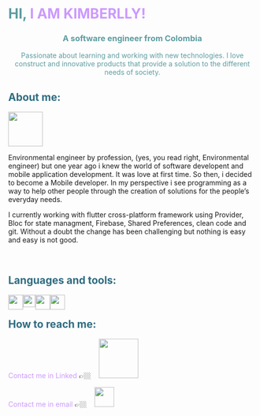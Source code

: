 <h1 style="color: #5e9ca0;">
    HI,
    <span style="color: #cc99ff;">
        I AM KIMBERLLY!
    </span>
</h1>

<h3 dir="auto" align="center">
    <span style="color: #5e9ca0;">
        A software engineer from Colombia
    </span>
</h3>

<p style="text-align: center;">
    <span style="color: #5e9ca0;">
        Passionate about learning and working with new technologies. I love construct and innovative products that
        provide a solution to the different needs of society.
    </span>
</p>

<h2 style="color: #2e6c80;">About me:</h2>

<p><img src="https://media.giphy.com/media/VgCDAzcKvsR6OM0uWg/giphy.gif" width="70" /></p>

<p>
    Environmental engineer by profession, (yes, you read right, Environmental engineer) but one year ago i knew the world of software developent and
    mobile application development. It was love at first time. So then, i decided to become a Mobile developer.
    In my perspective i see programming as a way to help other people through the creation of solutions for the
    people&rsquo;s everyday needs.
</p>
<p>
    I currently working with flutter cross-platform framework using Provider, Bloc for state managment, Firebase,
    Shared Preferences, clean code and git.
    Without a doubt the change has been challenging but nothing is easy and easy is not good.
</p>

<p>&nbsp;</p>

<h2 style="color: #2e6c80;">
    Languages and tools:
</h2>

<p align="center">
    <img style="float: left;" src="https://git-scm.com/images/logos/downloads/Git-Icon-1788C.png"
        width="30" />
    <span>&nbsp; &nbsp;</span>
    <img style="float: left;" src="https://storage.googleapis.com/cms-storage-bucket/0dbfcc7a59cd1cf16282.png"
        width="25" />
    <span>&nbsp; &nbsp;</span>
    <img style="float: left;"
        src="https://upload.wikimedia.org/wikipedia/commons/thumb/3/37/Kotlin_Icon_2021.svg/512px-Kotlin_Icon_2021.svg.png?20210505134836"
        width="30" />
    <span>&nbsp; &nbsp;</span>
    <img style="float: left;" src="https://www.mikefal.net/wp-content/uploads/2016/05/logoAzureSql.png" width="30" />
</p>
<h2 style="color: #2e6c80;">
    How to reach me:
</h2>
<p>
    <span style="color: #cc99ff;">
        Contact me in Linked
    </span>
    👉🏼&nbsp; &nbsp;
    <a href="https://www.linkedin.com/in/kimberlly-cathalina-florez-sanchez-3ab8041b8/" target="_blank" rel="nofollow">
        <img src="https://brand.linkedin.com/content/dam/me/business/en-us/amp/brand-site/v2/bg/LI-Logo.svg.original.svg"
            width="80" />
    </a>
</p>
<p>
    <span style="color: #cc99ff;">
        Contact me in email
    </span>
    👉🏼 &nbsp;&nbsp;
    <a href="https://mail.google.com/mail/?view=cm&fs=1&to=kimberlly.florez@gmail.com&su=Want to talk with you&body=Hi Kimberlly&"
        target="_blank" rel="nofollow">
        <img src="https://logodownload.org/wp-content/uploads/2018/03/gmail-logo-4-1.png" width="40" />
    </a>
</p>
